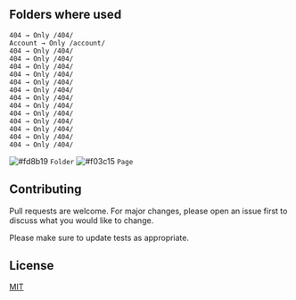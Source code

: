 ## Folders where used
```
404 → Only /404/
Account → Only /account/
404 → Only /404/
404 → Only /404/
404 → Only /404/
404 → Only /404/
404 → Only /404/
404 → Only /404/
404 → Only /404/
404 → Only /404/
404 → Only /404/
404 → Only /404/
404 → Only /404/
404 → Only /404/
404 → Only /404/

```
![#fd8b19](https://via.placeholder.com/15/fd8b19/000000?text=+) `Folder`
![#f03c15](https://via.placeholder.com/15/f03c15/000000?text=+) `Page`


## Contributing
Pull requests are welcome. For major changes, please open an issue first to discuss what you would like to change.

Please make sure to update tests as appropriate.

## License
[MIT](https://choosealicense.com/licenses/mit/)
